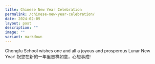 ```yaml
---
title: Chinese New Year Celebration
permalink: /chinese-new-year-celebration/
date: 2024-02-09
layout: post
description: ""
image: ""
variant: markdown
---
```

Chongfu School wishes one and all a joyous and prosperous Lunar New Year! 祝您在新的一年里吉祥如意，心想事成!

